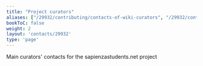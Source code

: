 ```yaml
---
title: "Project curators"
aliases: ["/29932/contributing/contacts-of-wiki-curators", "/29932/contributing/contacts-of-the-wiki-curators", "/29932/contributing/project-curators"]
bookToC: false
weight: 2
layout: 'contacts/29932'
type: 'page'
---
```


Main curators' contacts for the sapienzastudents.net project
